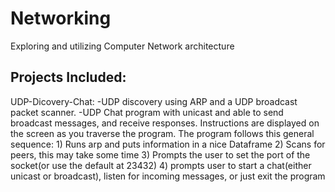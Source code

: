 # Networking
Exploring and utilizing Computer Network architecture 

## Projects Included:

UDP-Dicovery-Chat:
-UDP discovery using ARP and a UDP broadcast packet scanner.
-UDP Chat program with unicast and able to send broadcast messages, and receive responses. Instructions are displayed on the     screen as you traverse the program. The program follows this general sequence:
    1) Runs arp and puts information in a nice Dataframe
    2) Scans for peers, this may take some time
    3) Prompts the user to set the port of the socket(or use the default at 23432)
    4) prompts user to start a chat(either unicast or broadcast), listen for incoming messages, or just exit the program
